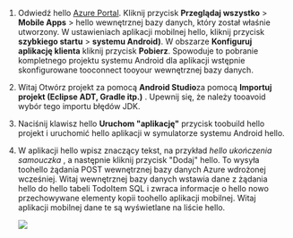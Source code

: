 
1. Odwiedź hello [Azure Portal]. Kliknij przycisk **Przeglądaj wszystko** > **Mobile Apps** > hello wewnętrznej bazy danych, który został właśnie utworzony. W ustawieniach aplikacji mobilnej hello, kliknij przycisk **szybkiego startu** > **systemu Android)**. W obszarze **Konfiguruj aplikację klienta** kliknij przycisk **Pobierz**. Spowoduje to pobranie kompletnego projektu systemu Android dla aplikacji wstępnie skonfigurowane tooconnect tooyour wewnętrznej bazy danych. 
2. Witaj Otwórz projekt za pomocą **Android Studio**za pomocą **Importuj projekt (Eclipse ADT, Gradle itp.)** . Upewnij się, że należy tooavoid wybór tego importu błędów JDK.
3. Naciśnij klawisz hello **Uruchom "aplikację"** przycisk toobuild hello projekt i uruchomić hello aplikacji w symulatorze systemu Android hello.
4. W aplikacji hello wpisz znaczący tekst, na przykład *hello ukończenia samouczka* , a następnie kliknij przycisk "Dodaj" hello. To wysyła toohello żądania POST wewnętrznej bazy danych Azure wdrożonej wcześniej. Witaj wewnętrznej bazy danych wstawia dane z żądania hello do hello tabeli TodoItem SQL i zwraca informacje o hello nowo przechowywane elementy kopii toohello aplikacji mobilnej. Witaj aplikacji mobilnej dane te są wyświetlane na liście hello. 
   
    ![](./media/app-service-mobile-android-quickstart/mobile-quickstart-startup-android.png)

[Azure Portal]: https://portal.azure.com/
